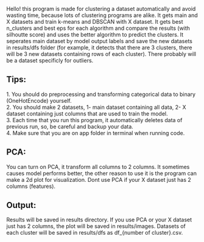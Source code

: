 Hello! this program is made for clustering a dataset automatically and avoid wasting time, because lots of clustering programs are alike. It gets main and X datasets and train k-means and DBSCAN with X dataset. It gets best n_clusters and best eps for each algorithm and compare the results (with silhoutte score) and uses the better algorithm to predict the clusters. It seperates main dataset by model output labels and save the new datasets in results/dfs folder (for example, it detects that there are 3 clusters, there will be 3 new datasets containing rows of each cluster). There probably will be a dataset specificly for outliers. <br>
<h2>Tips:</h2>
  1. You should do preprocessing and transforming categorical data to binary (OneHotEncode) yourself.<br>
  2. You should make 2 datasets, 1- main dataset containing all data, 2- X dataset containing just columns that are used to train the model.<br>
  3. Each time that you run this program, it automatically deletes data of previous run, so, be careful and backup your data.<br>
  4. Make sure that you are on app folder in terminal when running code.


<h2>PCA:</h2>
  You can turn on PCA, it transform all columns to 2 columns. It sometimes causes model performs better, the other reason to use it is the program can make a 2d plot for visualization. Dont use PCA if your X dataset just has 2 columns (features).

<h2>Output:</h2>
  Results will be saved in results directory. If you use PCA or your X dataset just has 2 columns, the plot will be saved in results/images. Datasets of each cluster will be saved in results/dfs as df_{number of cluster}.csv.
